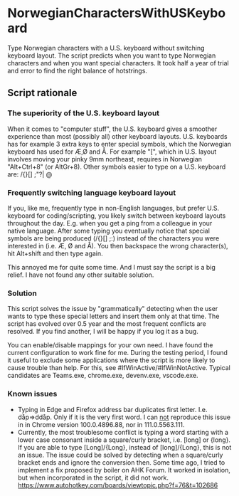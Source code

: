 # NorwegianCharactersWithUSKeyboard
Type Norwegian characters with a U.S. keyboard without switching keyboard layout. The script predicts when you want to type Norwegian characters and when you want special characters. It took half a year of trial and error to find the right balance of hotstrings.

## Script rationale

### The superiority of the U.S. keyboard layout
When it comes to "computer stuff", the U.S. keyboard gives a smoother experience than most (possibly all) other keyboard layouts. U.S. keyboards has for example 3 extra keys to enter special symbols, which the Norwegian keyboard has used for Æ,Ø and Å. For example "[", which in U.S. layout involves moving your pinky 9mm northeast, requires in Norwegian "Alt+Ctrl+8" (or AltGr+8).
Other symbols easier to type on a U.S. keyboard are:
	/\{}[] ;"?| @

### Frequently switching language keyboard layout
If you, like me, frequently type in non-English languages, but prefer U.S. keyboard for coding/scripting, you likely switch between keyboard layouts throughout the day. E.g. when you get a ping from a colleague in your native language. After some typing you eventually notice that special symbols are being produced (/\{}[] ;:) instead of the characters you were interested in (i.e. Æ, Ø and Å). You then backspace the wrong character(s), hit Alt+shift and then type again.

This annoyed me for quite some time. And I must say the script is a big relief. I have not found any other suitable solution.

### Solution 
This script solves the issue by "grammatically" detecting when the user wants to type these special letters and insert them only at that time. The script has evolved over 0.5 year and the most frequent conflicts are resolved. If you find another, I will be happy if you log it as a bug.

You can enable/disable mappings for your own need. I have found the current configuration to work fine for me. During the testing period, I found it useful to exclude some applications where the script is more likely to cause trouble than help. For this, see #IfWinActive/#IfWinNotActive. Typical candidates are Teams.exe, chrome.exe, devenv.exe, vscode.exe.

### Known issues
- Typing in Edge and Firefox address bar duplicates first letter. I.e. dåp=>ddåp. Only if it is the very first word. I can <ins>not</ins> reproduce this issue in in Chrome version 100.0.4896.88, nor in 111.0.5563.111.
- Currently, the most troublesome conflict is typing a word starting with a lower case consonant inside a square/curly bracket, i.e. [long] or {long}. If you are able to type [Long]/{Long}, instead of [long]/{Long}, this is not an issue. The issue could be solved by detecting when a square/curly bracket ends and ignore the conversion then. Some time ago, I tried to implement a fix proposed by boiler on AHK Forum. It worked in isolation, but when incorporated in the script, it did not work.
https://www.autohotkey.com/boards/viewtopic.php?f=76&t=102686

